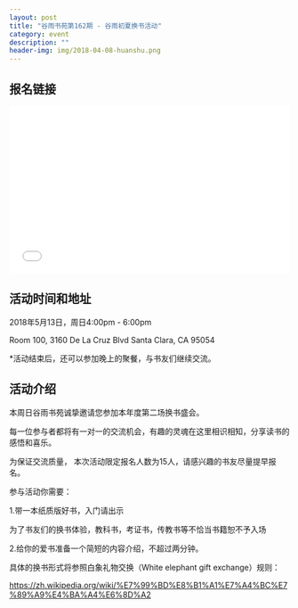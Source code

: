 ```yaml
---
layout: post
title: "谷雨书苑第162期 - 谷雨初夏换书活动"
category: event
description: ""
header-img: img/2018-04-08-huanshu.png
---
```


## 报名链接
<div style="width:100%; text-align:left;" ><iframe src="//eventbrite.com/tickets-external?eid=45851005592&ref=etckt" frameborder="0" height="300" width="100%" vspace="0" hspace="0" marginheight="5" marginwidth="5" scrolling="auto" allowtransparency="true"></iframe></div>

## 活动时间和地址
2018年5月13日，周日4:00pm - 6:00pm

Room 100, 3160 De La Cruz Blvd Santa Clara, CA 95054

*活动结束后，还可以参加晚上的聚餐，与书友们继续交流。

## 活动介绍

本周日谷雨书苑诚挚邀请您参加本年度第二场换书盛会。

每一位参与者都将有一对一的交流机会，有趣的灵魂在这里相识相知，分享读书的感悟和喜乐。

为保证交流质量， 本次活动限定报名人数为15人，请感兴趣的书友尽量提早报名。



 

参与活动你需要：

1.带一本纸质版好书，入门请出示

为了书友们的换书体验，教科书，考证书，传教书等不恰当书籍恕不予入场

2.给你的爱书准备一个简短的内容介绍，不超过两分钟。

 

具体的换书形式将参照白象礼物交换（White elephant gift exchange）规则：

https://zh.wikipedia.org/wiki/%E7%99%BD%E8%B1%A1%E7%A4%BC%E7%89%A9%E4%BA%A4%E6%8D%A2
